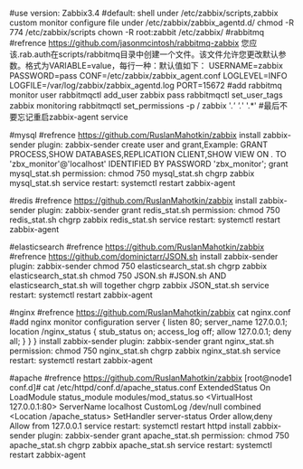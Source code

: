 ﻿#use version: Zabbix3.4
#default: shell under /etc/zabbix/scripts,zabbix custom monitor configure file under /etc/zabbix/zabbix_agentd.d/
chmod -R 774 /etc/zabbix/scripts
chown -R root:zabbit /etc/zabbix/
#rabbitmq 
#refrence https://github.com/jasonmcintosh/rabbitmq-zabbix
您应该.rab.auth在scripts/rabbitmq目录中创建一个文件。该文件允许您更改默认参数。格式为VARIABLE=value，每行一种：默认值如下：
USERNAME=zabbix
PASSWORD=pass
CONF=/etc/zabbix/zabbix_agent.conf
LOGLEVEL=INFO
LOGFILE=/var/log/zabbix/zabbix_agentd.log
PORT=15672
#add rabbitmq monitor user
	rabbitmqctl add_user zabbix pass
	rabbitmqctl set_user_tags zabbix monitoring
	rabbitmqctl set_permissions -p / zabbix '.*' '.*' '.*'
#最后不要忘记重启zabbix-agent service

#mysql
#refrence https://github.com/RuslanMahotkin/zabbix
install zabbix-sender plugin: zabbix-sender
create user and grant,Example:
  GRANT PROCESS,SHOW DATABASES,REPLICATION CLIENT,SHOW VIEW ON *.* TO 'zbx_monitor'@'localhost' IDENTIFIED BY PASSWORD 'zbx_monitor';
grant mysql_stat.sh permission:
  chmod 750 mysql_stat.sh
  chgrp zabbix mysql_stat.sh
service restart: systemctl restart zabbix-agent 

#redis
#refrence https://github.com/RuslanMahotkin/zabbix
install zabbix-sender plugin: zabbix-sender
grant redis_stat.sh permission:
  chmod 750 redis_stat.sh
  chgrp zabbix redis_stat.sh
service restart: systemctl restart zabbix-agent

#elasticsearch
#refrence https://github.com/RuslanMahotkin/zabbix
#refrence https://github.com/dominictarr/JSON.sh
install zabbix-sender plugin: zabbix-sender
  chmod 750 elasticsearch_stat.sh
  chgrp zabbix elasticsearch_stat.sh
  chmod 750 JSON.sh   #JSON.sh AND elasticsearch_stat.sh will together
  chgrp zabbix JSON_stat.sh
service restart: systemctl restart zabbix-agent

#nginx
#refrence https://github.com/RuslanMahotkin/zabbix
cat nginx.conf #add nginx monitor configuration
server {
                listen         80;
                server_name 127.0.0.1;
        	location /nginx_status {
                stub_status on;
                access_log off;
                allow 127.0.0.1;
                deny all;
                }
        }
}
install zabbix-sender plugin: zabbix-sender
grant nginx_stat.sh permission:
  chmod 750 nginx_stat.sh
  chgrp zabbix nginx_stat.sh
service restart: systemctl restart zabbix-agent

#apache
#refrence https://github.com/RuslanMahotkin/zabbix
[root@node1 conf.d]# cat /etc/httpd/conf.d/apache_status.conf 
ExtendedStatus		On
LoadModule status_module modules/mod_status.so
<VirtualHost 127.0.0.1:80>
ServerName	localhost
CustomLog	/dev/null combined
<Location /apache_status>
SetHandler		server-status
Order			allow,deny
Allow			from 127.0.0.1
</Location>
</VirtualHost>
service restart: systemctl restart httpd 
install zabbix-sender plugin: zabbix-sender
grant apache_stat.sh permission:
  chmod 750 apache_stat.sh
  chgrp zabbix apache_stat.sh
service restart: systemctl restart zabbix-agent
